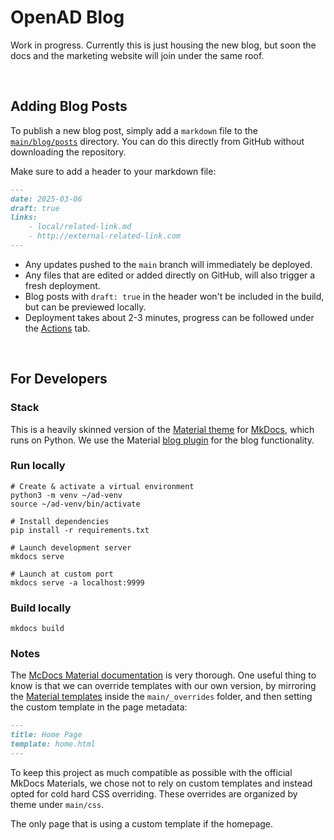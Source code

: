 # OpenAD Blog

Work in progress. Currently this is just housing the new blog, but soon the docs and the marketing website will join under the same roof.

<br>

## Adding Blog Posts

To publish a new blog post, simply add a `markdown` file to the [`main/blog/posts`](openad-tutorials/tree/main/main/blog/posts) directory. You can do this directly from GitHub without downloading the repository.

Make sure to add a header to your markdown file:

```markdown
---
date: 2025-03-06
draft: true
links:
    - local/related-link.md
    - http://external-related-link.com
---
```

-   Any updates pushed to the `main` branch will immediately be deployed.
-   Any files that are edited or added directly on GitHub, will also trigger a fresh deployment.
-   Blog posts with `draft: true` in the header won't be included in the build, but can be previewed locally.
-   Deployment takes about 2-3 minutes, progress can be followed under the [Actions](/actions) tab.

<br>

## For Developers

### Stack

This is a heavily skinned version of the [Material theme](https://squidfunk.github.io/mkdocs-material/) for [MkDocs](https://www.mkdocs.org), which runs on Python. We use the Material [blog plugin](https://squidfunk.github.io/mkdocs-material/plugins/blog/) for the blog functionality.

### Run locally

```shell
# Create & activate a virtual environment
python3 -m venv ~/ad-venv
source ~/ad-venv/bin/activate

# Install dependencies
pip install -r requirements.txt

# Launch development server
mkdocs serve

# Launch at custom port
mkdocs serve -a localhost:9999
```

### Build locally

```shell
mkdocs build
```

### Notes

The [McDocs Material documentation](https://squidfunk.github.io/mkdocs-material/) is very thorough. One useful thing to know is that we can override templates with our own version, by mirroring the [Material templates](https://github.com/squidfunk/mkdocs-material/tree/master/src/templates) inside the `main/_overrides` folder, and then setting the custom template in the page metadata:

```markdown
---
title: Home Page
template: home.html
---
```

To keep this project as much compatible as possible with the official MkDocs Materials, we chose not to rely on custom templates and instead opted for cold hard CSS overriding. These overrides are organized by theme under `main/css`.

The only page that is using a custom template if the homepage.
